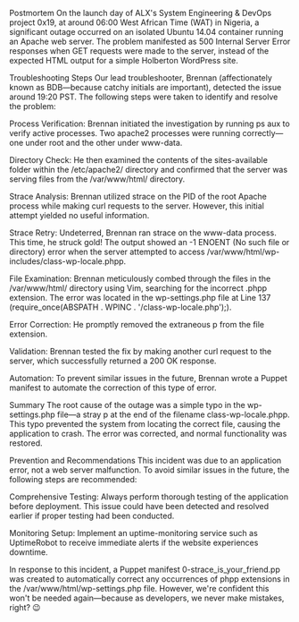 Postmortem
On the launch day of ALX's System Engineering & DevOps project 0x19, at around 06:00 West African Time (WAT) in Nigeria, a significant outage occurred on an isolated Ubuntu 14.04 container running an Apache web server. The problem manifested as 500 Internal Server Error responses when GET requests were made to the server, instead of the expected HTML output for a simple Holberton WordPress site.

Troubleshooting Steps
Our lead troubleshooter, Brennan (affectionately known as BDB—because catchy initials are important), detected the issue around 19:20 PST. The following steps were taken to identify and resolve the problem:

Process Verification: Brennan initiated the investigation by running ps aux to verify active processes. Two apache2 processes were running correctly—one under root and the other under www-data.

Directory Check: He then examined the contents of the sites-available folder within the /etc/apache2/ directory and confirmed that the server was serving files from the /var/www/html/ directory.

Strace Analysis: Brennan utilized strace on the PID of the root Apache process while making curl requests to the server. However, this initial attempt yielded no useful information.

Strace Retry: Undeterred, Brennan ran strace on the www-data process. This time, he struck gold! The output showed an -1 ENOENT (No such file or directory) error when the server attempted to access /var/www/html/wp-includes/class-wp-locale.phpp.

File Examination: Brennan meticulously combed through the files in the /var/www/html/ directory using Vim, searching for the incorrect .phpp extension. The error was located in the wp-settings.php file at Line 137 (require_once(ABSPATH . WPINC . '/class-wp-locale.php');).

Error Correction: He promptly removed the extraneous p from the file extension.

Validation: Brennan tested the fix by making another curl request to the server, which successfully returned a 200 OK response.

Automation: To prevent similar issues in the future, Brennan wrote a Puppet manifest to automate the correction of this type of error.

Summary
The root cause of the outage was a simple typo in the wp-settings.php file—a stray p at the end of the filename class-wp-locale.phpp. This typo prevented the system from locating the correct file, causing the application to crash. The error was corrected, and normal functionality was restored.

Prevention and Recommendations
This incident was due to an application error, not a web server malfunction. To avoid similar issues in the future, the following steps are recommended:

Comprehensive Testing: Always perform thorough testing of the application before deployment. This issue could have been detected and resolved earlier if proper testing had been conducted.

Monitoring Setup: Implement an uptime-monitoring service such as UptimeRobot to receive immediate alerts if the website experiences downtime.

In response to this incident, a Puppet manifest 0-strace_is_your_friend.pp was created to automatically correct any occurrences of phpp extensions in the /var/www/html/wp-settings.php file. However, we're confident this won't be needed again—because as developers, we never make mistakes, right? 😉

